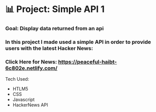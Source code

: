 # 📊 Project: Simple API 1

### Goal: Display data returned from an api

### In this project I made used a simple API in order to provide users with the latest Hacker News:

### Click Here for News:  https://peaceful-haibt-6c802e.netlify.com/



Tech Used:
- HTLM5
- CSS
- Javascript
- HackerNews API
